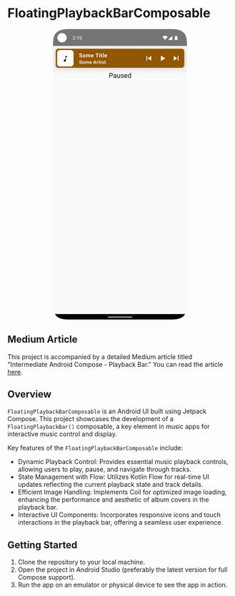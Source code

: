 # FloatingPlaybackBarComposable

<p align="center">
  <img src="./screenshot.png" width="300" />
</p>

## Medium Article

This project is accompanied by a detailed Medium article titled "Intermediate Android Compose - Playback Bar." You can read the article [here]().

## Overview

`FloatingPlaybackBarComposable` is an Android UI built using Jetpack Compose. This project showcases the development of a `FloatingPlaybackBar()` composable, a key element in music apps for interactive music control and display.

Key features of the `FloatingPlaybackBarComposable` include:

- Dynamic Playback Control: Provides essential music playback controls, allowing users to play, pause, and navigate through tracks.
- State Management with Flow: Utilizes Kotlin Flow for real-time UI updates reflecting the current playback state and track details.
- Efficient Image Handling: Implements Coil for optimized image loading, enhancing the performance and aesthetic of album covers in the playback bar.
- Interactive UI Components: Incorporates responsive icons and touch interactions in the playback bar, offering a seamless user experience.

## Getting Started

1. Clone the repository to your local machine.
2. Open the project in Android Studio (preferably the latest version for full Compose support).
3. Run the app on an emulator or physical device to see the app in action.